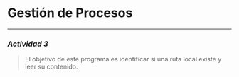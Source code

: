 # Gestión de Procesos
***
### *Actividad 3*

> El objetivo de este programa es identificar si una ruta local 
> existe y leer su contenido.
